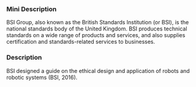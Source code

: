### Mini Description

BSI Group, also known as the British Standards Institution (or BSI), is the national standards body of the United Kingdom. BSI produces technical standards on a wide range of products and services, and also supplies certification and standards-related services to businesses.

### Description

BSI designed a guide on the ethical design and application of robots and robotic systems (BSI, 2016).
